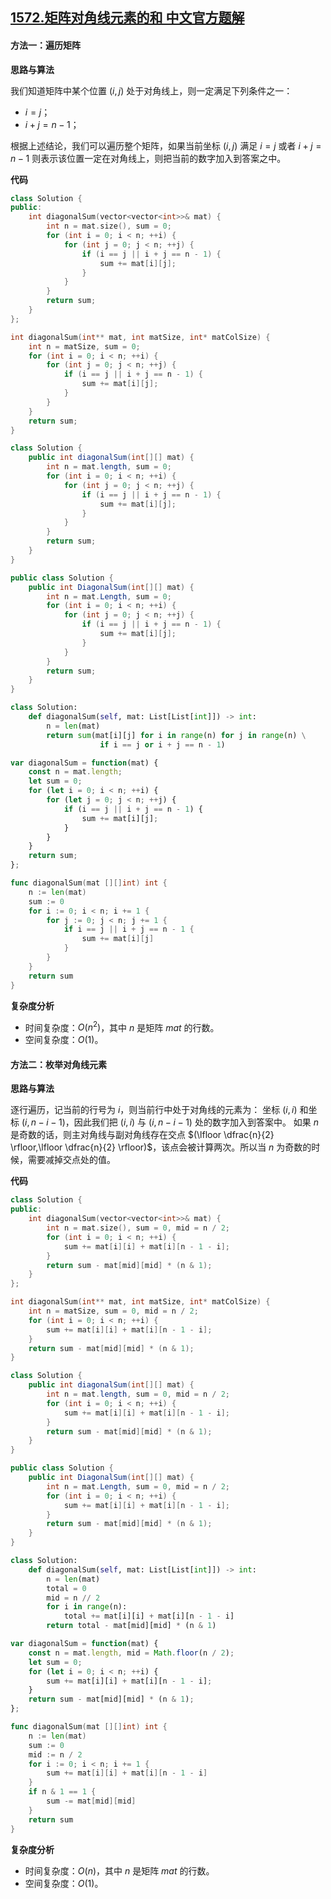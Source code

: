 ## [1572.矩阵对角线元素的和 中文官方题解](https://leetcode.cn/problems/matrix-diagonal-sum/solutions/100000/ju-zhen-dui-jiao-xian-yuan-su-de-he-by-leetcode-so)
#### 方法一：遍历矩阵

**思路与算法**

我们知道矩阵中某个位置 $(i,j)$ 处于对角线上，则一定满足下列条件之一：
+ $i = j$；
+ $i + j = n - 1$；

根据上述结论，我们可以遍历整个矩阵，如果当前坐标 $(i, j)$ 满足 $i = j$ 或者 $i + j = n - 1$ 则表示该位置一定在对角线上，则把当前的数字加入到答案之中。

**代码**

```C++ [sol1-C++]
class Solution {
public:
    int diagonalSum(vector<vector<int>>& mat) {
        int n = mat.size(), sum = 0;
        for (int i = 0; i < n; ++i) {
            for (int j = 0; j < n; ++j) {
                if (i == j || i + j == n - 1) {
                    sum += mat[i][j];
                }
            }
        }
        return sum;
    }
};
```

```C [sol1-C]
int diagonalSum(int** mat, int matSize, int* matColSize) {
    int n = matSize, sum = 0;
    for (int i = 0; i < n; ++i) {
        for (int j = 0; j < n; ++j) {
            if (i == j || i + j == n - 1) {
                sum += mat[i][j];
            }
        }
    }
    return sum;
}
```

```Java [sol1-Java]
class Solution {
    public int diagonalSum(int[][] mat) {
        int n = mat.length, sum = 0;
        for (int i = 0; i < n; ++i) {
            for (int j = 0; j < n; ++j) {
                if (i == j || i + j == n - 1) {
                    sum += mat[i][j];
                }
            }
        }
        return sum;
    }
}
```

```C# [sol1-C#]
public class Solution {
    public int DiagonalSum(int[][] mat) {
        int n = mat.Length, sum = 0;
        for (int i = 0; i < n; ++i) {
            for (int j = 0; j < n; ++j) {
                if (i == j || i + j == n - 1) {
                    sum += mat[i][j];
                }
            }
        }
        return sum;
    }
}
```

```Python [sol1-Python3]
class Solution:
    def diagonalSum(self, mat: List[List[int]]) -> int:
        n = len(mat)
        return sum(mat[i][j] for i in range(n) for j in range(n) \
                    if i == j or i + j == n - 1)
```

```JavaScript [sol1-JavaScript]
var diagonalSum = function(mat) {
    const n = mat.length;
    let sum = 0;
    for (let i = 0; i < n; ++i) {
        for (let j = 0; j < n; ++j) {
            if (i == j || i + j == n - 1) {
                sum += mat[i][j];
            }
        }
    }
    return sum;
};
```

```Go [sol1-Go]
func diagonalSum(mat [][]int) int {
    n := len(mat)
    sum := 0
    for i := 0; i < n; i += 1 {
        for j := 0; j < n; j += 1 {
            if i == j || i + j == n - 1 {
                sum += mat[i][j]
            }
        }
    }
    return sum
}

```


**复杂度分析**

+ 时间复杂度：$O(n^2)$，其中 $n$ 是矩阵 $\textit{mat}$ 的行数。
+ 空间复杂度：$O(1)$。

#### 方法二：枚举对角线元素

**思路与算法**

逐行遍历，记当前的行号为 $i$，则当前行中处于对角线的元素为： 坐标 $(i, i)$ 和坐标 $(i, n - i - 1)$，因此我们把 $(i, i)$ 与 $(i, n - i - 1)$ 处的数字加入到答案中。
如果 $n$ 是奇数的话，则主对角线与副对角线存在交点 $(\lfloor \dfrac{n}{2} \rfloor,\lfloor \dfrac{n}{2} \rfloor)$，该点会被计算两次。所以当 $n$ 为奇数的时候，需要减掉交点处的值。

**代码**

```C++ [sol2-C++]
class Solution {
public:
    int diagonalSum(vector<vector<int>>& mat) {
        int n = mat.size(), sum = 0, mid = n / 2;
        for (int i = 0; i < n; ++i) {
            sum += mat[i][i] + mat[i][n - 1 - i];
        }
        return sum - mat[mid][mid] * (n & 1);
    }
};
```

```C [sol2-C]
int diagonalSum(int** mat, int matSize, int* matColSize) {
    int n = matSize, sum = 0, mid = n / 2;
    for (int i = 0; i < n; ++i) {
        sum += mat[i][i] + mat[i][n - 1 - i];
    }
    return sum - mat[mid][mid] * (n & 1);
}
```

```Java [sol2-Java]
class Solution {
    public int diagonalSum(int[][] mat) {
        int n = mat.length, sum = 0, mid = n / 2;
        for (int i = 0; i < n; ++i) {
            sum += mat[i][i] + mat[i][n - 1 - i];
        }
        return sum - mat[mid][mid] * (n & 1);
    }
}
```

```C# [sol2-C#]
public class Solution {
    public int DiagonalSum(int[][] mat) {
        int n = mat.Length, sum = 0, mid = n / 2;
        for (int i = 0; i < n; ++i) {
            sum += mat[i][i] + mat[i][n - 1 - i];
        }
        return sum - mat[mid][mid] * (n & 1);
    }
}
```

```Python [sol2-Python3]
class Solution:
    def diagonalSum(self, mat: List[List[int]]) -> int:
        n = len(mat)
        total = 0
        mid = n // 2
        for i in range(n):
            total += mat[i][i] + mat[i][n - 1 - i]
        return total - mat[mid][mid] * (n & 1)
```

```JavaScript [sol2-JavaScript]
var diagonalSum = function(mat) {
    const n = mat.length, mid = Math.floor(n / 2);
    let sum = 0;
    for (let i = 0; i < n; ++i) {
        sum += mat[i][i] + mat[i][n - 1 - i];
    }
    return sum - mat[mid][mid] * (n & 1);
};
```

```Go [sol2-Go]
func diagonalSum(mat [][]int) int {
    n := len(mat)
    sum := 0
    mid := n / 2
    for i := 0; i < n; i += 1 {
        sum += mat[i][i] + mat[i][n - 1 - i]
    }
    if n & 1 == 1 {
        sum -= mat[mid][mid]
    }
    return sum
}
```

**复杂度分析**

+ 时间复杂度：$O(n)$，其中 $n$ 是矩阵 $\textit{mat}$ 的行数。
+ 空间复杂度：$O(1)$。